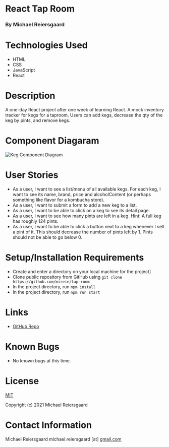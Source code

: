 # React Tap Room

### By Michael Reiersgaard

# Technologies Used

- HTML
- CSS
- JavaScript
- React

# Description

A one-day React project after one week of learning React. A mock inventory tracker for kegs for a taproom. Users can add kegs, decrease the qty of the keg by pints, and remove kegs.

# Component Diagaram

![Keg Component Diagram](https://user-images.githubusercontent.com/84690831/132927493-f586472b-d83e-43d6-bcc1-f48db5d99382.png)

# User Stories
* As a user, I want to see a list/menu of all available kegs. For each keg, I want to see its name, brand, price and alcoholContent (or perhaps something like flavor for a kombucha store).
* As a user, I want to submit a form to add a new keg to a list.
* As a user, I want to be able to click on a keg to see its detail page.
* As a user, I want to see how many pints are left in a keg. Hint: A full keg has roughly 124 pints.
* As a user, I want to be able to click a button next to a keg whenever I sell a pint of it. This should decrease the number of pints left by 1. Pints should not be able to go below 0.

# Setup/Installation Requirements

- Create and enter a directory on your local machine for the project]
- Clone public repository from GitHub using `git clone https://github.com/mireie/tap-room`
- In the project directory, run `npm install`
- In the project directory, run `npm run start`

# Links

- [GitHub Repo](https://github.com/mireie/tap-room)

# Known Bugs

- No known bugs at this time.

# License

[MIT](https://en.wikipedia.org/wiki/MIT_License)

Copyright (c) 2021 Michael Reiersgaard

# Contact Information

Michael Reiersgaard michael.reiersgaard [at] [gmail.com](http://gmail.com/)
